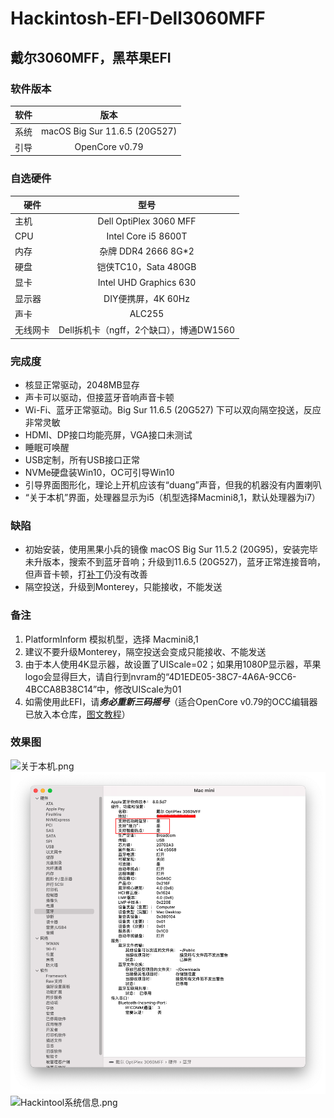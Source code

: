 # Hackintosh-EFI-Dell3060MFF
## 戴尔3060MFF，黑苹果EFI

### 软件版本
| 软件 | 版本 |
| --- | :--: |
| 系统 | macOS Big Sur 11.6.5 (20G527) |
| 引导 | OpenCore v0.79 |

### 自选硬件
|   硬件    |   型号  |
| -------- | :----: |
| 主机 | Dell OptiPlex 3060 MFF |
| CPU | Intel Core i5 8600T |
| 内存 | 杂牌 DDR4 2666 8G*2 |
| 硬盘 | 铠侠TC10，Sata 480GB |
| 显卡 | Intel UHD Graphics 630 |
| 显示器 | DIY便携屏，4K 60Hz |
| 声卡 | ALC255 |
| 无线网卡 | Dell拆机卡（ngff，2个缺口），博通DW1560 |

### 完成度
+ 核显正常驱动，2048MB显存
+ 声卡可以驱动，但接蓝牙音响声音卡顿
+ Wi-Fi、蓝牙正常驱动。Big Sur 11.6.5 (20G527) 下可以双向隔空投送，反应非常灵敏
+ HDMI、DP接口均能亮屏，VGA接口未测试
+ 睡眠可唤醒
+ USB定制，所有USB接口正常
+ NVMe硬盘装Win10，OC可引导Win10
+ 引导界面图形化，理论上开机应该有“duang”声音，但我的机器没有内置喇叭
+ “关于本机”界面，处理器显示为i5（机型选择Macmini8,1，默认处理器为i7）

### 缺陷
+ 初始安装，使用黑果小兵的镜像 macOS Big Sur 11.5.2 (20G95)，安装完毕未升版本，搜索不到蓝牙音响；升级到11.6.5 (20G527)，蓝牙正常连接音响，但声音卡顿，打[补丁](https://github.com/hackintosh-stuff/ComboJack)仍没有改善
+ 隔空投送，升级到Monterey，只能接收，不能发送

### 备注
1. PlatformInform 模拟机型，选择 Macmini8,1
2. 建议不要升级Monterey，隔空投送会变成只能接收、不能发送
3. 由于本人使用4K显示器，故设置了UIScale=02；如果用1080P显示器，苹果logo会显得巨大，请自行到nvram的“4D1EDE05-38C7-4A6A-9CC6-4BCCA8B38C14”中，修改UIScale为01
4. 如需使用此EFI，请***务必重新三码摇号***（适合OpenCore v0.79的OCC编辑器已放入本仓库，[图文教程](https://blog.csdn.net/xuanxue11/article/details/107873835)）

### 效果图
![关于本机.png](# "关于本机")
![蓝牙.png](https://github.com/demon3434/Hackintosh-EFI-Dell3060MFF/blob/main/OpenCore%20v0.7.9%20%26%20macOS%20Big%20Sur%2011.6.5%20(20G527)/2.%E8%93%9D%E7%89%99.png "蓝牙")
![Hackintool系统信息.png](# "Hackintool系统信息")
